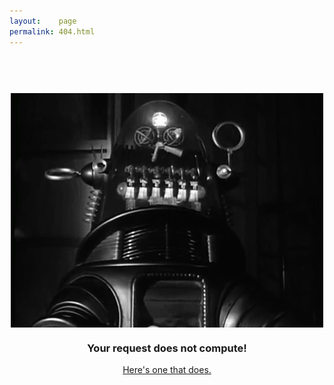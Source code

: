 ```yaml
---
layout:    page
permalink: 404.html
---
```


<div class="page">
    <h1 class="page-title"></h1>
    <br><br>
    <img style="display:block; margin-left:auto; margin-right:auto;" src="/images/404.gif">
    <p class="lead"><h3 style="text-align: center;" >Your request does not compute!</h3></p>
    <p style="text-align:center;" > <a href="{{ site.baseurl }}/">Here's one that does.</a></p>
</div>
